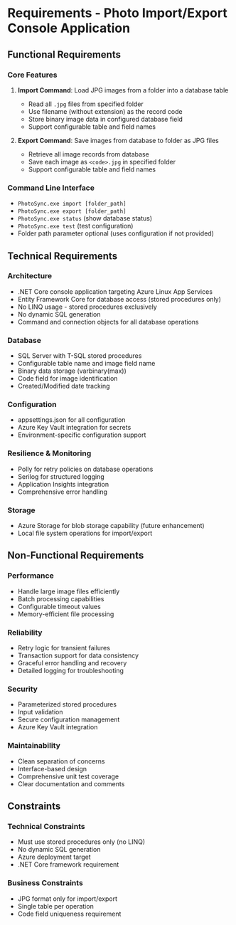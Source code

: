 # Requirements - Photo Import/Export Console Application

## Functional Requirements

### Core Features
1. **Import Command**: Load JPG images from a folder into a database table
   - Read all `.jpg` files from specified folder
   - Use filename (without extension) as the record code
   - Store binary image data in configured database field
   - Support configurable table and field names

2. **Export Command**: Save images from database to folder as JPG files
   - Retrieve all image records from database
   - Save each image as `<code>.jpg` in specified folder
   - Support configurable table and field names

### Command Line Interface
- `PhotoSync.exe import [folder_path]`
- `PhotoSync.exe export [folder_path]`
- `PhotoSync.exe status` (show database status)
- `PhotoSync.exe test` (test configuration)
- Folder path parameter optional (uses configuration if not provided)

## Technical Requirements

### Architecture
- .NET Core console application targeting Azure Linux App Services
- Entity Framework Core for database access (stored procedures only)
- No LINQ usage - stored procedures exclusively
- No dynamic SQL generation
- Command and connection objects for all database operations

### Database
- SQL Server with T-SQL stored procedures
- Configurable table name and image field name
- Binary data storage (varbinary(max))
- Code field for image identification
- Created/Modified date tracking

### Configuration
- appsettings.json for all configuration
- Azure Key Vault integration for secrets
- Environment-specific configuration support

### Resilience & Monitoring
- Polly for retry policies on database operations
- Serilog for structured logging
- Application Insights integration
- Comprehensive error handling

### Storage
- Azure Storage for blob storage capability (future enhancement)
- Local file system operations for import/export

## Non-Functional Requirements

### Performance
- Handle large image files efficiently
- Batch processing capabilities
- Configurable timeout values
- Memory-efficient file processing

### Reliability
- Retry logic for transient failures
- Transaction support for data consistency
- Graceful error handling and recovery
- Detailed logging for troubleshooting

### Security
- Parameterized stored procedures
- Input validation
- Secure configuration management
- Azure Key Vault integration

### Maintainability
- Clean separation of concerns
- Interface-based design
- Comprehensive unit test coverage
- Clear documentation and comments

## Constraints

### Technical Constraints
- Must use stored procedures only (no LINQ)
- No dynamic SQL generation
- Azure deployment target
- .NET Core framework requirement

### Business Constraints
- JPG format only for import/export
- Single table per operation
- Code field uniqueness requirement
